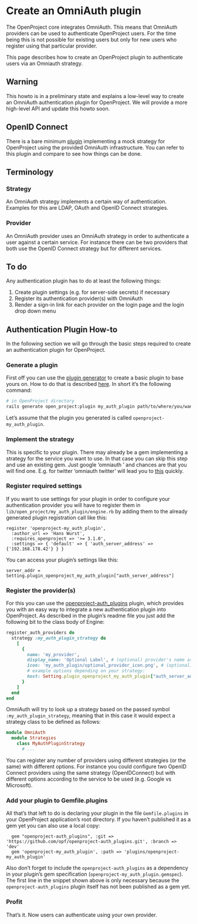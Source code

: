 # Create an OmniAuth plugin

The OpenProject core integrates OmniAuth. This means that OmniAuth providers can be used to authenticate OpenProject users. For the time being this is not possible for existing users but only for new users who register using that particular provider.

This page describes how to create an OpenProject plugin to authenticate users via an Omniauth strategy.

## Warning

This howto is in a preliminary state and explains a low-level way to create an OmniAuth authentication plugin for OpenProject. We will provide a more high-level API and update this howto soon.

## OpenID Connect

There is a bare minimum [plugin](https://github.com/machisuji/openproject-mock_auth) implementing a mock strategy for OpenProject using the provided OmniAuth infrastructure. You can refer to this plugin and compare to see how things can be done.

## Terminology

### Strategy

An OmniAuth strategy implements a certain way of authentication. Examples for this are LDAP, OAuth and OpenID Connect strategies.

### Provider

An OmniAuth provider uses an OmniAuth strategy in order to authenticate a user against a certain service.
For instance there can be two providers that both use the OpenID Connect strategy but for different services.

## To do

Any authentication plugin has to do at least the following things:

1. Create plugin settings (e.g. for server-side secrets) if necessary
2. Register its authentication provider(s) with OmniAuth
3. Render a sign-in link for each provider on the login page and the login drop down menu

## Authentication Plugin How-to

In the following section we will go through the basic steps required to create an authentication plugin for OpenProject.

### Generate a plugin

First off you can use the [plugin generator](https://github.com/opf/openproject-plugins) to create a basic plugin to base yours on.
How to do that is described [here](https://www.openproject.org/development/create-openproject-plugin/). In short it’s the following command:

```bash
# in OpenProject directory
rails generate open_project:plugin my_auth_plugin path/to/where/you/want/to/have/it
```

Let’s assume that the plugin you generated is called `openproject-my_auth_plugin`.

### Implement the strategy

This is specific to your plugin. There may already be a gem implementing a strategy for the service you want to use.
In that case you can skip this step and use an existing gem. Just google ‘omniauth <service>’ and chances are that you will find one.
E.g. for twitter ‘omniauth twitter’ will lead you to [this](https://github.com/arunagw/omniauth-twitter) quickly.

### Register required settings

If you want to use settings for your plugin in order to configure your authentication provider you will have to register them in `lib/open_project/my_auth_plugin/engine.rb` by adding them to the already generated plugin registration call like this:

```
register 'openproject-my_auth_plugin',
  :author_url => 'Hans Wurst',
  :requires_openproject => '>= 3.1.0',
  :settings => { 'default' => { 'auth_server_address' => {'192.168.178.42'} } }
```

You can access your plugin’s settings like this:

```
server_addr = Setting.plugin_openproject_my_auth_plugin["auth_server_address"]
```

### Register the provider(s)

For this you can use the [openproject-auth_plugins](https://github.com/opf/openproject-auth_plugins) plugin, which provides you with an easy way to integrate a new authentication plugin into OpenProject.
As described in the plugin’s readme file you just add the following bit to the class body of Engine:

```ruby
register_auth_providers do
  strategy :my_auth_plugin_strategy do
    [
      {
        name: 'my_provider',
        display_name: 'Optional Label', # (optional) provider's name as shown in OpenProject
        icon: 'my_auth_plugin/optional_provider_icon.png', # (optional) provider icon
        # example options depending on your strategy:
        host: Setting.plugin_openproject_my_auth_plugin["auth_server_address"]
      }
    ]
  end
end
```

OmniAuth will try to look up a strategy based on the passed symbol `:my_auth_plugin_strategy`, meaning that in this case it would expect a strategy class to be defined as follows:

```ruby
module OmniAuth
  module Strategies
    class MyAuthPluginStrategy
      # ...
```

You can register any number of providers using different strategies (or the same) with different options.
For instance you could configure two OpenID Connect providers using the same strategy (OpenIDConnect) but with different options according to the service to be used (e.g. Google vs Microsoft).

### Add your plugin to Gemfile.plugins

All that’s that left to do is declaring your plugin in the file `Gemfile.plugins` in your OpenProject application’s root directory.
If you haven’t published it as a gem yet you can also use a local copy:

```
  gem "openproject-auth_plugins", :git => 'https://github.com/opf/openproject-auth_plugins.git', :branch => 'dev'
  gem 'openproject-my_auth_plugin', :path => 'plugins/openproject-my_auth_plugin'
```

Also don’t forget to include the `openproject-auth_plugins` as a dependency in your plugin’s gem specification (`openproject-my_auth_plugin.gemspec`).
The first line in the snippet shown above is only necessary because the `openproject-auth_plugins` plugin itself has not been published as a gem yet.

### Profit

That’s it. Now users can authenticate using your own provider.

